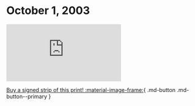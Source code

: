 # October 1, 2003

![](https://www.achewood.com/comic.php?date=10012003)

[Buy a signed strip of this print! :material-image-frame:](https://achewood-holiday-pop-up.myshopify.com/products/strip#10012003){ .md-button .md-button--primary }
